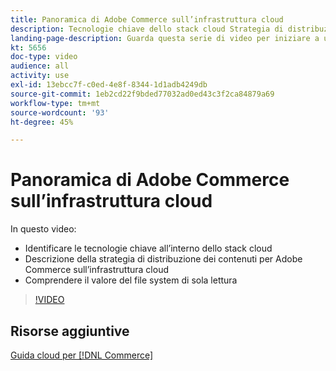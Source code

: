 ```yaml
---
title: Panoramica di Adobe Commerce sull’infrastruttura cloud
description: Tecnologie chiave dello stack cloud Strategia di distribuzione dei contenuti per Adobe Commerce Valore del file system di sola lettura
landing-page-description: Guarda questa serie di video per iniziare a utilizzare l’infrastruttura cloud utilizzata per la distribuzione e la gestione di Adobe Commerce.
kt: 5656
doc-type: video
audience: all
activity: use
exl-id: 13ebcc7f-c0ed-4e8f-8344-1d1adb4249db
source-git-commit: 1eb2cd22f9bded77032ad0ed43c3f2ca84879a69
workflow-type: tm+mt
source-wordcount: '93'
ht-degree: 45%

---
```


# Panoramica di Adobe Commerce sull’infrastruttura cloud

In questo video:

- Identificare le tecnologie chiave all’interno dello stack cloud &#x200B;
- Descrizione della strategia di distribuzione dei contenuti per Adobe Commerce sull’infrastruttura cloud
- Comprendere il valore del file system di sola lettura

>[!VIDEO](https://video.tv.adobe.com/v/35298?quality=12&learn=on)

## Risorse aggiuntive

[Guida cloud per [!DNL Commerce]](https://devdocs.magento.com/cloud/bk-cloud.html)
